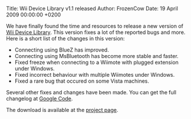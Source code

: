 Title: Wii Device Library v1.1 released
Author: FrozenCow
Date: 19 April 2009 00:00:00 +0200

We have finally found the time and resources to release a new version of [Wii Device Library](/project/wiidevicelibrary). This version fixes a lot of the reported bugs and more. Here is a short list of the changes in this version:

* Connecting using BlueZ has improved.
* Connecting using MsBluetooth has become more stable and faster.
* Fixed freeze when connecting to a Wiimote with plugged extension under Windows.
* Fixed incorrect behaviour with multiple Wiimotes under Windows.
* Fixed a rare bug that occured on some Vista machines.

Several other fixes and changes have been made. You can get the full changelog at [Google Code](http://code.google.com/p/wiidevicelibrary/source/list).

The download is available at the [project page](/project/wiidevicelibrary).

